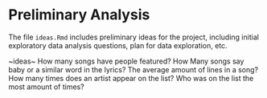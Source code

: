 # Preliminary Analysis

The file `ideas.Rmd` includes preliminary ideas for the project, including initial exploratory data analysis questions, plan for data exploration, etc.

~ideas~
How many songs have people featured?
How Many songs say baby or a similar word in the lyrics?
The average amount of lines in a song?
How many times does an artist appear on the list?
Who was on the list the most amount of times?
